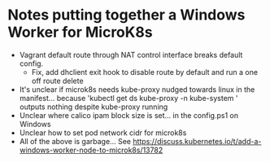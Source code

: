 # Notes putting together a Windows Worker for MicroK8s

* Vagrant default route through NAT control interface breaks default config.
  * Fix, add dhclient exit hook to disable route by default and run a one off route delete
* It's unclear if microk8s needs kube-proxy nudged towards linux in the manifest... because 'kubectl get ds kube-proxy -n kube-system ' outputs nothing despite kube-proxy running
* Unclear where calico ipam block size is set... in the config.ps1 on Windows
* Unclear how to set pod network cidr for microk8s
* All of the above is garbage...  See https://discuss.kubernetes.io/t/add-a-windows-worker-node-to-microk8s/13782
